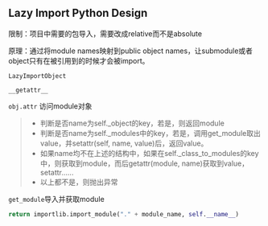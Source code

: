 ## Lazy Import Python Design

限制：项目中需要的包导入，需要改成relative而不是absolute

原理：通过将module names映射到public object names，让submodule或者object只有在被引用到的时候才会被import。

`LazyImportObject`

`__getattr__`

`obj.attr` 访问module对象

>- 判断是否name为self._object的key，若是，则返回module
>- 判断是否name为self._modules中的key，若是，调用get_module取出value，并setattr(self, name, value)后，返回value。
>- 如果name均不在上述的结构中，如果在self._class_to_modules的key中，则获取到module，而后getattr(module, name)获取到value，setattr......
>- 以上都不是，则抛出异常



`get_module`导入并获取module

```python
return importlib.import_module("." + module_name, self.__name__)
```





